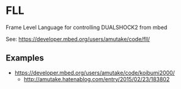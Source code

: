 FLL
====

Frame Level Language for controlling DUALSHOCK2 from mbed

See: https://developer.mbed.org/users/amutake/code/fll/


Examples
--------

- https://developer.mbed.org/users/amutake/code/koibumi2000/
  - http://amutake.hatenablog.com/entry/2015/02/23/183802
